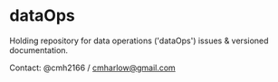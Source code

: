 # dataOps

Holding repository for data operations ('dataOps') issues & versioned documentation.

Contact: @cmh2166 / cmharlow@gmail.com
